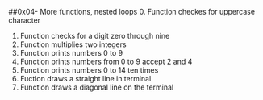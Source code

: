 ##0x04- More functions, nested loops
0. Function checkes for uppercase character
1. Function checks for a digit zero through nine
2. Function multiplies two integers
3. Function prints numbers 0 to 9
4. Function prints numbers from 0 to 9 accept 2 and 4
5. Function prints numbers 0 to 14 ten times
6. Fuction draws a straight line in terminal
7. Function draws a diagonal line on the terminal
